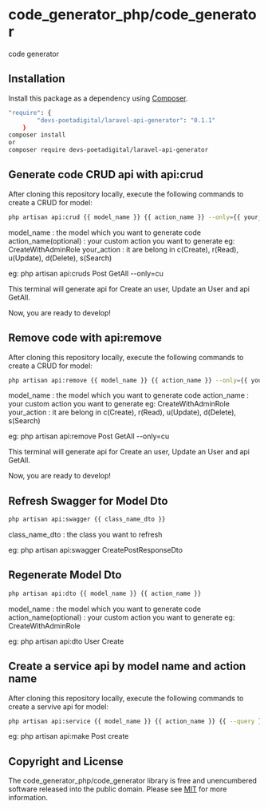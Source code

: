 # code_generator_php/code_generator

<!--
TODO: Make sure the following URLs are correct and working for your project.
      Then, remove these comments to display the badges, giving users a quick
      overview of your package.

-->

code generator

## Installation

Install this package as a dependency using [Composer](https://getcomposer.org).

``` bash
"require": {
        "devs-poetadigital/laravel-api-generator": "0.1.1"
    }
composer install 
or 
composer require devs-poetadigital/laravel-api-generator
```

## Generate code CRUD api with api:crud

After cloning this repository locally, execute the following commands to create a CRUD for model:

``` bash
php artisan api:crud {{ model_name }} {{ action_name }} --only={{ your_action }}
```
model_name : the model which you want to generate code
action_name(optional) : your custom action you want to generate eg: CreateWithAdminRole
your_action : it are belong in c(Create), r(Read), u(Update), d(Delete), s(Search)

eg: php artisan api:cruds Post GetAll --only=cu

This terminal will generate api for Create an user, Update an User and api GetAll.

Now, you are ready to develop!

## Remove code with api:remove

After cloning this repository locally, execute the following commands to create a CRUD for model:

``` bash
php artisan api:remove {{ model_name }} {{ action_name }} --only={{ your_action }}
```
model_name : the model which you want to generate code
action_name : your custom action you want to generate eg: CreateWithAdminRole
your_action : it are belong in c(Create), r(Read), u(Update), d(Delete), s(Search)

eg: php artisan api:remove Post GetAll --only=cu

This terminal will generate api for Create an user, Update an User and api GetAll.

Now, you are ready to develop!

## Refresh Swagger for Model Dto 

``` bash
php artisan api:swagger {{ class_name_dto }} 
```
class_name_dto : the class you want to refresh

eg: php artisan api:swagger CreatePostResponseDto

## Regenerate Model Dto 

``` bash
php artisan api:dto {{ model_name }} {{ action_name }}
```
model_name : the model which you want to generate code
action_name(optional) : your custom action you want to generate eg: CreateWithAdminRole

eg: php artisan api:dto User Create

## Create a service api by model name and action name

After cloning this repository locally, execute the following commands to create a servive api for model:

``` bash
php artisan api:service {{ model_name }} {{ action_name }} {{ --query }}
```
eg: php artisan api:make Post create

## Copyright and License

The code_generator_php/code_generator library is free and unencumbered software released into the
public domain. Please see [MIT](MIT) for more information.

